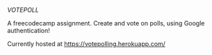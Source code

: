 *VOTEPOLL*

A freecodecamp assignment. Create and vote on polls, using Google authentication!

Currently hosted at https://votepolling.herokuapp.com/
